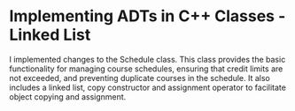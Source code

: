 # Implementing ADTs in C++ Classes - Linked List
I implemented changes to the Schedule class. This class provides the basic functionality for
managing course schedules, ensuring that credit limits are not exceeded, and preventing duplicate 
courses in the schedule. It also includes a linked list, copy constructor and assignment operator 
to facilitate object copying and assignment.
